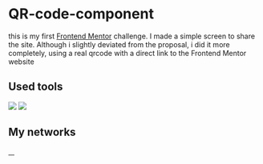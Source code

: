 <h1>QR-code-component</h1>

<p>
  this is my first <a href="https://www.frontendmentor.io/home" target="_blank">Frontend Mentor</a> challenge. I made a simple screen to share the site. Although i slightly deviated from the proposal, i did it more completely, using a real qrcode with a direct link to the Frontend Mentor website
</p>

<h2>Used tools</h2>

<img src="https://img.shields.io/badge/html-orange?style=for-the-badge&logo=html5&logoColor=white">
<img src="https://img.shields.io/badge/css-0769AD?style=for-the-badge&logo=css3&logoColor=white">

<h2>My networks</h2>

<a href="https://www.linkedin.com/in/raphael-azambuja-15001a212/" target="_blank" rel="noopener noreferrer">
  <img src="https://img.shields.io/badge/LinkedIn-0077B5?style=for-the-badge&logo=linkedin&logoColor=white" alt="">
</a>
<a href="https://t.me/RaphaelAzambuja" target="_blank" rel="noopener noreferrer">
  <img src="https://img.shields.io/badge/Telegram-2CA5E0?style=for-the-badge&logo=telegram&logoColor=white" alt="">
</a>
<a href="https://api.whatsapp.com/send/?phone=554899341106&text&type=phone_number&app_absent=0" target="_blank" rel="noopener noreferrer">
  <img src="https://img.shields.io/badge/WhatsApp-25D366?style=for-the-badge&logo=whatsapp&logoColor=white" alt="">
</a>

<a href="https://music.youtube.com/browse/VLPLFlBwRR-pMPGnLoUuBa_bDaCBEp3gBTs6" target="_blank" rel="noopener noreferrer">
  <img src="https://img.shields.io/badge/YouTube_Music-FF0000?style=for-the-badge&logo=youtube-music&logoColor=white" alt="">
</a>

</div>
